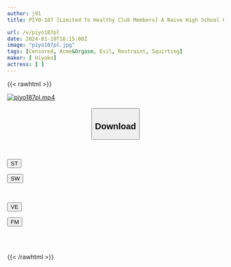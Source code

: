 ```yaml
---
author: j91
title: PIYO-187 [Limited To Healthy Club Members] A Naive High School Girl On Her Way Home From Club Activities Will Be Penetrated Until Her Pussy Becomes Stupid! Strong Development Demon Massage. 3rd Season

url: /v/piyo187pl
date: 2024-01-10T16:15:00Z
image: "piyo187pl.jpg"
tags: [Censored, Acme&Orgasm, Evil, Restraint, Squirting]
maker: [ Hiyoko]
actress: [ ]
---
```



{{< rawhtml >}}

<div class="video" data-videoid="YP344qOe4ksvbQJ">
    <a href="javascript:;">
        <img src="/v/piyo187pl/piyo187pl.jpg" width="WIDTH" height="HEIGHT" alt="piyo187pl.mp4" loading="lazy">
    </a>
</div>

<script type="text/javascript" src="https://j91.asia/asset/on-demand-st.js"></script>

<br>
  <link rel="stylesheet" href="https://j91.asia/asset/bs5.css">
  
  <center>
  <button class="btn btn-primary" type="button" data-bs-toggle="collapse" data-bs-target=".multi-collapse" aria-expanded="false" aria-controls="multiCollapseExample1 multiCollapseExample2"><h2>Download</h2></button></center>
</p>
<div class="row">
  <div class="col">
    <div class="collapse multi-collapse" id="multiCollapseExample1">
      <div class="card card-body">
	      	      <br>
<div class="buttons">  
<p><a href="https://streamtape.to/v/YP344qOe4ksvbQJ" target="_blank"><button class="btn-hover color-3"><i class="fa fa-download"></i> ST</button></a></p>
<p><a href="https://flaswish.com/5avgm1jo9iac" target="_blank"><button class="btn-hover color-2"><i class="fa fa-download"></i> SW</button></a></p></div>
    </div>
  </div>
</div>
  <div class="col">
    <div class="collapse multi-collapse" id="multiCollapseExample2">
      <div class="card card-body">
	      <br>
<div class="buttons">
<p><a href="https://veev.to/d/divyxGD6IYAbByQalOrnxuEqht1FCCJlm9crEG" target="_blank"><button class="btn-hover color-9"><i class="fa fa-download"></i> VE</button></a></p>
<p><a href="javascript:;" target="_blank"><button class="btn-hover color-8"><i class="fa fa-download"></i> FM</button></a></p></div>
<br><br>
      </div>
    </div>
  </div>
</div>

{{< /rawhtml >}}